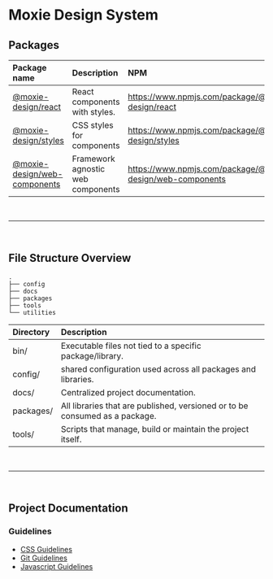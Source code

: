 # Moxie Design System

## Packages

| Package name                                             | Description                       | NPM                                                        |
| :------------------------------------------------------- | :-------------------------------- | :--------------------------------------------------------- |
| [@moxie-design/react](packages/react/)                   | React components with styles.     | https://www.npmjs.com/package/@moxie-design/react          |
| [@moxie-design/styles](packages/styles/)                 | CSS styles for components         | https://www.npmjs.com/package/@moxie-design/styles         |
| [@moxie-design/web-components](packages/web-components/) | Framework agnostic web components | https://www.npmjs.com/package/@moxie-design/web-components |

<br/>

---

<br/>

## File Structure Overview

```
.
├── config
├── docs
├── packages
├── tools
└── utilities
```

| Directory  | Description                                                                 |
| :--------- | :-------------------------------------------------------------------------- |
| bin/       | Executable files not tied to a specific package/library.         |
| config/    | shared configuration used across all packages and libraries.                |
| docs/      | Centralized project documentation.                                          |
| packages/  | All libraries that are published, versioned or to be consumed as a package. |
| tools/     | Scripts that manage, build or maintain the project itself.                  |

<br/>

---

<br/>

## Project Documentation

### Guidelines

- [CSS Guidelines](docs/guidelines/css-guidelines.md)
- [Git Guidelines](docs/guidelines/git-guidelines.md)
- [Javascript Guidelines](docs/guidelines/javascript-guidelines.md)
